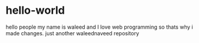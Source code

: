 # hello-world
hello people my name is waleed and I love web programming so thats why i made changes.
just another waleednaveed repository
